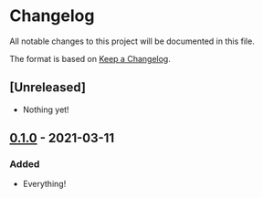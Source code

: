 # Changelog

All notable changes to this project will be documented in this file.

The format is based on [Keep a
Changelog](https://keepachangelog.com/en/1.0.0/).

## [Unreleased]

- Nothing yet!

## [0.1.0] - 2021-03-11

### Added

- Everything!

[0.1.0]: https://github.com/nickjj/esbuild-copy-static-files/releases/tag/0.1.0
